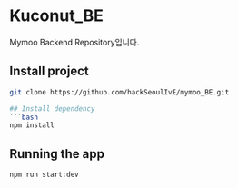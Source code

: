 # Kuconut_BE
Mymoo Backend Repository입니다.

## Install project
```bash
git clone https://github.com/hackSeoulIvE/mymoo_BE.git

## Install dependency
```bash
npm install
```

## Running the app
```bash
npm run start:dev
```
